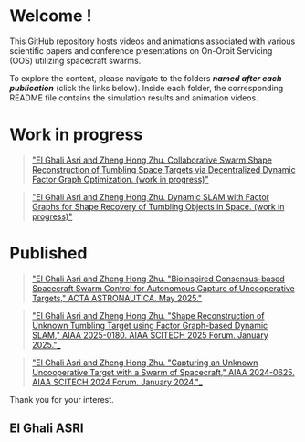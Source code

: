 # Welcome !

This GitHub repository hosts videos and animations associated with various scientific papers and conference presentations on On-Orbit Servicing (OOS) utilizing spacecraft swarms.

To explore the content, please navigate to the folders ***named after each publication*** (click the links below). Inside each folder, the corresponding README file contains the simulation results and animation videos.

# Work in progress

>["El Ghali Asri and Zheng Hong Zhu. Collaborative Swarm Shape Reconstruction of Tumbling Space Targets via Decentralized Dynamic Factor Graph Optimization. (work in progress)"](https://github.com/Pontmousse/Spacecraft-Swarm-OOS/tree/main/Collaborative%20Swarm%20Shape%20Reconstruction%20of%20Tumbling%20Space%20Targets%20via%20Decentralized%20Dynamic%20Factor%20Graph%20Optimization)

>["El Ghali Asri and Zheng Hong Zhu. Dynamic SLAM with Factor Graphs for Shape Recovery of Tumbling Objects in Space. (work in progress)"](https://github.com/Pontmousse/Spacecraft-Swarm-OOS/tree/main/Dynamic%20SLAM%20with%20Factor%20Graphs%20for%20Shape%20Recovery%20of%20Tumbling%20Objects%20in%20Space)

# Published

>["El Ghali Asri and Zheng Hong Zhu. "Bioinspired Consensus-based Spacecraft Swarm Control for Autonomous Capture of Uncooperative Targets," ACTA ASTRONAUTICA. May 2025." ](https://github.com/Pontmousse/Spacecraft-Swarm-OOS/tree/main/Bioinspired%20consensus-based%20spacecraft%20swarm%20control%20for%20autonomous%20capture%20of%20uncooperative%20targets)

>["El Ghali Asri and Zheng Hong Zhu. "Shape Reconstruction of Unknown Tumbling Target using Factor Graph-based Dynamic SLAM," AIAA 2025-0180. AIAA SCITECH 2025 Forum. January 2025."_](https://github.com/Pontmousse/Spacecraft-Swarm-OOS/tree/main/Shape%20Reconstruction%20of%20Unknown%20Tumbling%20Target%20using%20Factor%20Graph-based%20Dynamic%20SLAM)

>["El Ghali Asri and Zheng Hong Zhu. "Capturing an Unknown Uncooperative Target with a Swarm of Spacecraft," AIAA 2024-0625. AIAA SCITECH 2024 Forum. January 2024."_](https://github.com/Pontmousse/Spacecraft-Swarm-OOS/tree/main/Capturing%20an%20Unknown%20Uncooperative%20Target%20with%20a%20Swarm%20of%20Spacecraft%20(2D%20version))

Thank you for your interest.

## El Ghali ASRI
